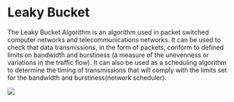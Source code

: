 # Leaky Bucket

The Leaky Bucket Algorithm is an algorithm used in packet switched computer networks and telecommunications networks. 
It can be used to check that data transmissions, in the form of packets, conform to defined limits on bandwidth and burstiness (a measure of the unevenness or variations in the traffic flow). 
It can also be used as a scheduling algorithm to determine the timing of transmissions that will comply with the limits set for the bandwidth and burstiness(network scheduler). 

<p>
  <img src="https://netlab.ulusofona.pt/rc/book/6-multimedia/6_06/06-29.jpg">
</p>

